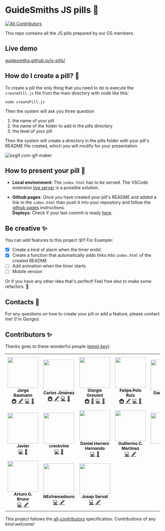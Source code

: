 # GuideSmiths JS pills 💊

<!-- ALL-CONTRIBUTORS-BADGE:START - Do not remove or modify this section -->
[![All Contributors](https://img.shields.io/badge/all_contributors-17-orange.svg?style=flat-square)](#contributors-)
<!-- ALL-CONTRIBUTORS-BADGE:END -->

This repo contains all the JS pills prepared by our GS members.

## Live demo

[guidesmiths.github.io/js-pills/](https://guidesmiths.github.io/js-pills/)

## How do I create a pill? 📝

To create a pill the only thing that you need to do is execute the `createPill.js` file from the main directory with node like this:

```
node createPill.js
```

Then the system will ask you three question

1. the name of your pill
2. the name of the folder to add in the pills directory
3. the level of your pill

Then the system will create a directory in the pills folder with your pill's README file created, which you will modify for your presentation.

![ezgif com-gif-maker](https://user-images.githubusercontent.com/33903092/99791067-5aacf200-2b25-11eb-8ba6-5049125ee85d.gif)

## How to present your pill 🍿

- **Local environment**: The `index.html` has to be served. The VSCode extension [live server](https://marketplace.visualstudio.com/items?itemName=ritwickdey.LiveServer) is a possible solution.

- **Github pages**: Once you have created your pill's README and added a link in the `index.html` than push it into your repository and follow the [github pages](https://docs.github.com/es/github/working-with-github-pages/about-github-pages) instructions.  
  **Deploys**: Check if your last commit is ready [here](https://github.com/guidesmiths/js-pills/deployments).

## Be creative ✨

You can add features to this project 😵!! For Example:

- [x] Create a kind of alarm when the timer ends!
- [x] Create a function that automatically adds links into `index.html` of the created README
- [ ] Add animation when the timer starts
- [ ] Mobile version

Or if you have any other idea that's perfect! Feel free also to make some refactors. 😬

## Contacts 📨

For any questions on how to create your pill or add a feature, please contact me! (I'm Giorgio)

## Contributors ✨

Thanks goes to these wonderful people ([emoji key](https://allcontributors.org/docs/en/emoji-key)):

<!-- ALL-CONTRIBUTORS-LIST:START - Do not remove or modify this section -->
<!-- prettier-ignore-start -->
<!-- markdownlint-disable -->
<table>
  <tr>
    <td align="center"><a href="https://instagram.com/baumannzone"><img src="https://avatars0.githubusercontent.com/u/5422102?v=4" width="100px;" alt=""/><br /><sub><b>Jorge Baumann</b></sub></a><br /><a href="#infra-baumannzone" title="Infrastructure (Hosting, Build-Tools, etc)">🚇</a> <a href="#content-baumannzone" title="Content">🖋</a> <a href="https://github.com/guidesmiths/js-pills/commits?author=baumannzone" title="Code">💻</a> <a href="#maintenance-baumannzone" title="Maintenance">🚧</a></td>
    <td align="center"><a href="https://github.com/Betisman"><img src="https://avatars0.githubusercontent.com/u/11455322?v=4" width="100px;" alt=""/><br /><sub><b>Carlos Jiménez</b></sub></a><br /><a href="#infra-Betisman" title="Infrastructure (Hosting, Build-Tools, etc)">🚇</a> <a href="#content-Betisman" title="Content">🖋</a> <a href="https://github.com/guidesmiths/js-pills/commits?author=Betisman" title="Code">💻</a> <a href="#maintenance-Betisman" title="Maintenance">🚧</a></td>
    <td align="center"><a href="http://girgetto.github.io/portfolio/"><img src="https://avatars0.githubusercontent.com/u/33903092?v=4" width="100px;" alt=""/><br /><sub><b>Giorgio Grassini</b></sub></a><br /><a href="#infra-Girgetto" title="Infrastructure (Hosting, Build-Tools, etc)">🚇</a> <a href="#design-Girgetto" title="Design">🎨</a> <a href="https://github.com/guidesmiths/js-pills/commits?author=Girgetto" title="Code">💻</a> <a href="#maintenance-Girgetto" title="Maintenance">🚧</a></td>
    <td align="center"><a href="http://www.guidesmiths.com"><img src="https://avatars2.githubusercontent.com/u/3338149?v=4" width="100px;" alt=""/><br /><sub><b>Felipe Polo Ruiz</b></sub></a><br /><a href="#infra-feliun" title="Infrastructure (Hosting, Build-Tools, etc)">🚇</a> <a href="#content-feliun" title="Content">🖋</a> <a href="https://github.com/guidesmiths/js-pills/commits?author=feliun" title="Code">💻</a> <a href="#maintenance-feliun" title="Maintenance">🚧</a></td>
    <td align="center"><a href="https://github.com/dancol93"><img src="https://avatars1.githubusercontent.com/u/16827815?v=4" width="100px;" alt=""/><br /><sub><b>Daniel Colás</b></sub></a><br /><a href="https://github.com/guidesmiths/js-pills/commits?author=dancol93" title="Code">💻</a> <a href="https://github.com/guidesmiths/js-pills/commits?author=dancol93" title="Documentation">📖</a></td>
    <td align="center"><a href="https://github.com/rakelqr"><img src="https://avatars2.githubusercontent.com/u/48944173?v=4" width="100px;" alt=""/><br /><sub><b>Raquel Q Rodríguez</b></sub></a><br /><a href="https://github.com/guidesmiths/js-pills/commits?author=rakelqr" title="Code">💻</a> <a href="https://github.com/guidesmiths/js-pills/commits?author=rakelqr" title="Documentation">📖</a></td>
    <td align="center"><a href="https://github.com/alejandrosz"><img src="https://avatars3.githubusercontent.com/u/55948481?v=4" width="100px;" alt=""/><br /><sub><b>Alejandro Sánchez Zaragoza</b></sub></a><br /><a href="https://github.com/guidesmiths/js-pills/commits?author=alejandrosz" title="Code">💻</a> <a href="https://github.com/guidesmiths/js-pills/commits?author=alejandrosz" title="Documentation">📖</a></td>
  </tr>
  <tr>
    <td align="center"><a href="https://github.com/jgleal"><img src="https://avatars3.githubusercontent.com/u/2418727?v=4" width="100px;" alt=""/><br /><sub><b>Javier</b></sub></a><br /><a href="https://github.com/guidesmiths/js-pills/commits?author=jgleal" title="Code">💻</a> <a href="https://github.com/guidesmiths/js-pills/commits?author=jgleal" title="Documentation">📖</a></td>
    <td align="center"><a href="https://github.com/crackvine"><img src="https://avatars0.githubusercontent.com/u/60526114?v=4" width="100px;" alt=""/><br /><sub><b>crackvine</b></sub></a><br /><a href="https://github.com/guidesmiths/js-pills/commits?author=crackvine" title="Code">💻</a> <a href="https://github.com/guidesmiths/js-pills/commits?author=crackvine" title="Documentation">📖</a></td>
    <td align="center"><a href="https://github.com/danielherrerohernando"><img src="https://avatars3.githubusercontent.com/u/43818056?v=4" width="100px;" alt=""/><br /><sub><b>Daniel Herrero Hernando</b></sub></a><br /><a href="https://github.com/guidesmiths/js-pills/commits?author=danielherrerohernando" title="Code">💻</a> <a href="https://github.com/guidesmiths/js-pills/commits?author=danielherrerohernando" title="Documentation">📖</a></td>
    <td align="center"><a href="https://github.com/telekosmos"><img src="https://avatars1.githubusercontent.com/u/1622788?v=4" width="100px;" alt=""/><br /><sub><b>Guillermo C. Martínez</b></sub></a><br /><a href="https://github.com/guidesmiths/js-pills/commits?author=telekosmos" title="Code">💻</a> <a href="#content-telekosmos" title="Content">🖋</a></td>
    <td align="center"><a href="http://lauracorbi.com"><img src="https://avatars0.githubusercontent.com/u/18383417?v=4" width="100px;" alt=""/><br /><sub><b>Laura</b></sub></a><br /><a href="https://github.com/guidesmiths/js-pills/commits?author=dustytrinkets" title="Code">💻</a> <a href="#content-dustytrinkets" title="Content">🖋</a></td>
    <td align="center"><a href="https://www.gentooxativa.com"><img src="https://avatars0.githubusercontent.com/u/615612?v=4" width="100px;" alt=""/><br /><sub><b>Jose Vicente Giner Sanchez</b></sub></a><br /><a href="https://github.com/guidesmiths/js-pills/commits?author=GentooXativa" title="Code">💻</a> <a href="#content-GentooXativa" title="Content">🖋</a></td>
    <td align="center"><a href="https://lucas1004jx.github.io/index.html"><img src="https://avatars1.githubusercontent.com/u/26882101?v=4" width="100px;" alt=""/><br /><sub><b>xin jin</b></sub></a><br /><a href="https://github.com/guidesmiths/js-pills/commits?author=lucas1004jx" title="Code">💻</a> <a href="#content-lucas1004jx" title="Content">🖋</a></td>
  </tr>
  <tr>
    <td align="center"><a href="https://github.com/arturogbruno"><img src="https://avatars3.githubusercontent.com/u/57541142?v=4" width="100px;" alt=""/><br /><sub><b>Arturo G. Bruno</b></sub></a><br /><a href="https://github.com/guidesmiths/js-pills/commits?author=arturogbruno" title="Code">💻</a> <a href="#content-arturogbruno" title="Content">🖋</a></td>
    <td align="center"><a href="https://github.com/NExtremadouro"><img src="https://avatars0.githubusercontent.com/u/48827958?v=4" width="100px;" alt=""/><br /><sub><b>NExtremadouro</b></sub></a><br /><a href="https://github.com/guidesmiths/js-pills/commits?author=NExtremadouro" title="Code">💻</a> <a href="#content-NExtremadouro" title="Content">🖋</a></td>
    <td align="center"><a href="http://servatj.me"><img src="https://avatars0.githubusercontent.com/u/3521485?v=4" width="100px;" alt=""/><br /><sub><b>Josep Servat</b></sub></a><br /><a href="https://github.com/guidesmiths/js-pills/commits?author=servatj" title="Code">💻</a> <a href="#content-servatj" title="Content">🖋</a></td>
  </tr>
</table>

<!-- markdownlint-enable -->
<!-- prettier-ignore-end -->
<!-- ALL-CONTRIBUTORS-LIST:END -->

This project follows the [all-contributors](https://github.com/all-contributors/all-contributors) specification. Contributions of any kind welcome!

